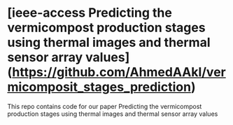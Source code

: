 # [ieee-access Predicting the vermicompost production stages using thermal images and thermal sensor array values] (https://github.com/AhmedAAkl/vermicomposit_stages_prediction)

This repo contains code for our paper Predicting the vermicompost production stages using thermal images and thermal sensor array values

